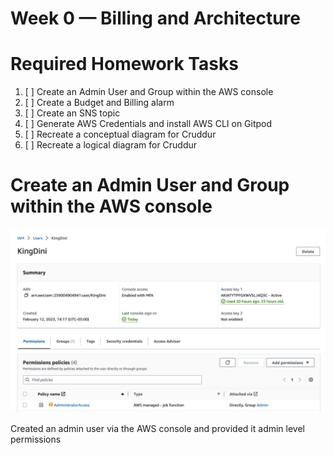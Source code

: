 # Week 0 — Billing and Architecture

# Required Homework Tasks
1. [ ] Create an Admin User and Group within the AWS console
2. [ ] Create a Budget and Billing alarm
3. [ ] Create an SNS topic
4. [ ] Generate AWS Credentials and install AWS CLI on Gitpod
5. [ ] Recreate a conceptual diagram for Cruddur
6. [ ] Recreate a logical diagram for Cruddur


# Create an Admin User and Group within the AWS console 

<img src= ./images/IAMUser.png>

Created an admin user via the AWS console and provided it admin level permissions



